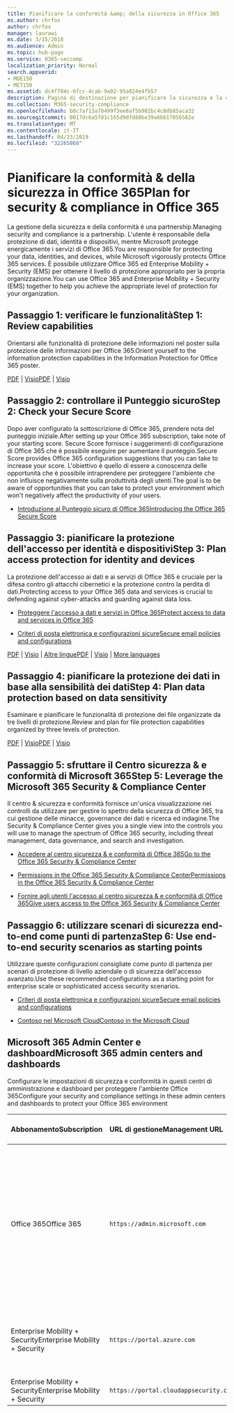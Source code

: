 ```yaml
---
title: Pianificare la conformità &amp; della sicurezza in Office 365
ms.author: chrfox
author: chrfox
manager: laurawi
ms.date: 3/15/2018
ms.audience: Admin
ms.topic: hub-page
ms.service: O365-seccomp
localization_priority: Normal
search.appverid:
- MOE150
- MET150
ms.assetid: dc4f704c-6fcc-4cab-9a02-95a824e4fb57
description: Pagina di destinazione per pianificare la sicurezza e la conformità
ms.collection: M365-security-compliance
ms.openlocfilehash: b0c7af13a78499f3ee8af5b902bc4c8db85aca32
ms.sourcegitcommit: 0017dc6a5f81c165d9dfd88be39a6bb17856582e
ms.translationtype: MT
ms.contentlocale: it-IT
ms.lasthandoff: 04/23/2019
ms.locfileid: "32265868"
---
```

# <a name="plan-for-security-amp-compliance-in-office-365"></a><span data-ttu-id="f7e42-103">Pianificare la conformità &amp; della sicurezza in Office 365</span><span class="sxs-lookup"><span data-stu-id="f7e42-103">Plan for security &amp; compliance in Office 365</span></span>

<span data-ttu-id="f7e42-104">La gestione della sicurezza e della conformità è una partnership.</span><span class="sxs-lookup"><span data-stu-id="f7e42-104">Managing security and compliance is a partnership.</span></span> <span data-ttu-id="f7e42-105">L'utente è responsabile della protezione di dati, identità e dispositivi, mentre Microsoft protegge energicamente i servizi di Office 365.</span><span class="sxs-lookup"><span data-stu-id="f7e42-105">You are responsible for protecting your data, identities, and devices, while Microsoft vigorously protects Office 365 services.</span></span> <span data-ttu-id="f7e42-106">È possibile utilizzare Office 365 ed Enterprise Mobility + Security (EMS) per ottenere il livello di protezione appropriato per la propria organizzazione.</span><span class="sxs-lookup"><span data-stu-id="f7e42-106">You can use Office 365 and Enterprise Mobility + Security (EMS) together to help you achieve the appropriate level of protection for your organization.</span></span>
  
## <a name="step-1-review-capabilities"></a><span data-ttu-id="f7e42-107">Passaggio 1: verificare le funzionalità</span><span class="sxs-lookup"><span data-stu-id="f7e42-107">Step 1: Review capabilities</span></span>

<span data-ttu-id="f7e42-108">Orientarsi alle funzionalità di protezione delle informazioni nel poster sulla protezione delle informazioni per Office 365.</span><span class="sxs-lookup"><span data-stu-id="f7e42-108">Orient yourself to the information protection capabilities in the Information Protection for Office 365 poster.</span></span> 
  
<span data-ttu-id="f7e42-109">[PDF](https://download.microsoft.com/download/2/3/D/23D91386-8349-4F7A-9470-FD5AED861F16/MSFT_cloud_architecture_informationprotection.pdf) | [Visio](https://download.microsoft.com/download/2/3/D/23D91386-8349-4F7A-9470-FD5AED861F16/MSFT_cloud_architecture_informationprotection.vsd)</span><span class="sxs-lookup"><span data-stu-id="f7e42-109">[PDF](https://download.microsoft.com/download/2/3/D/23D91386-8349-4F7A-9470-FD5AED861F16/MSFT_cloud_architecture_informationprotection.pdf) | [Visio](https://download.microsoft.com/download/2/3/D/23D91386-8349-4F7A-9470-FD5AED861F16/MSFT_cloud_architecture_informationprotection.vsd)</span></span>
  
## <a name="step-2-check-your-secure-score"></a><span data-ttu-id="f7e42-110">Passaggio 2: controllare il Punteggio sicuro</span><span class="sxs-lookup"><span data-stu-id="f7e42-110">Step 2: Check your Secure Score</span></span>

<span data-ttu-id="f7e42-111">Dopo aver configurato la sottoscrizione di Office 365, prendere nota del punteggio iniziale.</span><span class="sxs-lookup"><span data-stu-id="f7e42-111">After setting up your Office 365 subscription, take note of your starting score.</span></span> <span data-ttu-id="f7e42-112">Secure Score fornisce i suggerimenti di configurazione di Office 365 che è possibile eseguire per aumentare il punteggio.</span><span class="sxs-lookup"><span data-stu-id="f7e42-112">Secure Score provides Office 365 configuration suggestions that you can take to increase your score.</span></span> <span data-ttu-id="f7e42-113">L'obiettivo è quello di essere a conoscenza delle opportunità che è possibile intraprendere per proteggere l'ambiente che non influisce negativamente sulla produttività degli utenti.</span><span class="sxs-lookup"><span data-stu-id="f7e42-113">The goal is to be aware of opportunities that you can take to protect your environment which won't negatively affect the productivity of your users.</span></span>
  
- [<span data-ttu-id="f7e42-114">Introduzione al Punteggio sicuro di Office 365</span><span class="sxs-lookup"><span data-stu-id="f7e42-114">Introducing the Office 365 Secure Score</span></span>](office-365-secure-score.md)
    
## <a name="step-3-plan-access-protection-for-identity-and-devices"></a><span data-ttu-id="f7e42-115">Passaggio 3: pianificare la protezione dell'accesso per identità e dispositivi</span><span class="sxs-lookup"><span data-stu-id="f7e42-115">Step 3: Plan access protection for identity and devices</span></span>

<span data-ttu-id="f7e42-116">La protezione dell'accesso ai dati e ai servizi di Office 365 è cruciale per la difesa contro gli attacchi cibernetici e la protezione contro la perdita di dati.</span><span class="sxs-lookup"><span data-stu-id="f7e42-116">Protecting access to your Office 365 data and services is crucial to defending against cyber-attacks and guarding against data loss.</span></span>
  
- [<span data-ttu-id="f7e42-117">Proteggere l'accesso a dati e servizi in Office 365</span><span class="sxs-lookup"><span data-stu-id="f7e42-117">Protect access to data and services in Office 365</span></span>](protect-access-to-data-and-services.md)
    
- [<span data-ttu-id="f7e42-118">Criteri di posta elettronica e configurazioni sicure</span><span class="sxs-lookup"><span data-stu-id="f7e42-118">Secure email policies and configurations</span></span>](https://docs.microsoft.com/microsoft-365/enterprise/secure-email-recommended-policies)
    
<span data-ttu-id="f7e42-119">[PDF](https://go.microsoft.com/fwlink/p/?linkid=841656) | [Visio](https://go.microsoft.com/fwlink/p/?linkid=841657) | [Altre lingue](https://www.microsoft.com/download/details.aspx?id=55032)</span><span class="sxs-lookup"><span data-stu-id="f7e42-119">[PDF](https://go.microsoft.com/fwlink/p/?linkid=841656) | [Visio](https://go.microsoft.com/fwlink/p/?linkid=841657) | [More languages](https://www.microsoft.com/download/details.aspx?id=55032)</span></span>
  
## <a name="step-4-plan-data-protection-based-on-data-sensitivity"></a><span data-ttu-id="f7e42-120">Passaggio 4: pianificare la protezione dei dati in base alla sensibilità dei dati</span><span class="sxs-lookup"><span data-stu-id="f7e42-120">Step 4: Plan data protection based on data sensitivity</span></span>

<span data-ttu-id="f7e42-121">Esaminare e pianificare le funzionalità di protezione dei file organizzate da tre livelli di protezione.</span><span class="sxs-lookup"><span data-stu-id="f7e42-121">Review and plan for file protection capabilities organized by three levels of protection.</span></span>
  
<span data-ttu-id="f7e42-122">[PDF](http://download.microsoft.com/download/7/8/9/789645A5-BD10-4541-BC33-F8D1EFF5E911/MSFT_cloud_architecture_O365%20file%20protection.pdf) | [Visio](http://download.microsoft.com/download/7/8/9/789645A5-BD10-4541-BC33-F8D1EFF5E911/MSFT_cloud_architecture_O365%20file%20protection.vsdx)</span><span class="sxs-lookup"><span data-stu-id="f7e42-122">[PDF](http://download.microsoft.com/download/7/8/9/789645A5-BD10-4541-BC33-F8D1EFF5E911/MSFT_cloud_architecture_O365%20file%20protection.pdf) | [Visio](http://download.microsoft.com/download/7/8/9/789645A5-BD10-4541-BC33-F8D1EFF5E911/MSFT_cloud_architecture_O365%20file%20protection.vsdx)</span></span>
  
## <a name="step-5-leverage-the-microsoft-365-security-amp-compliance-center"></a><span data-ttu-id="f7e42-123">Passaggio 5: sfruttare il Centro sicurezza &amp; e conformità di Microsoft 365</span><span class="sxs-lookup"><span data-stu-id="f7e42-123">Step 5: Leverage the Microsoft 365 Security &amp; Compliance Center</span></span>

<span data-ttu-id="f7e42-124">Il centro &amp; sicurezza e conformità fornisce un'unica visualizzazione nei controlli da utilizzare per gestire lo spettro della sicurezza di Office 365, tra cui gestione delle minacce, governance dei dati e ricerca ed indagine.</span><span class="sxs-lookup"><span data-stu-id="f7e42-124">The Security &amp; Compliance Center gives you a single view into the controls you will use to manage the spectrum of Office 365 security, including threat management, data governance, and search and investigation.</span></span> 
  
- [<span data-ttu-id="f7e42-125">Accedere al centro sicurezza &amp; e conformità di Office 365</span><span class="sxs-lookup"><span data-stu-id="f7e42-125">Go to the Office 365 Security &amp; Compliance Center</span></span>](go-to-the-securitycompliance-center.md)
    
- [<span data-ttu-id="f7e42-126">Permissions in the Office 365 Security &amp; Compliance Center</span><span class="sxs-lookup"><span data-stu-id="f7e42-126">Permissions in the Office 365 Security &amp; Compliance Center</span></span>](permissions-in-the-security-and-compliance-center.md)
    
- [<span data-ttu-id="f7e42-127">Fornire agli utenti l'accesso al centro sicurezza &amp; e conformità di Office 365</span><span class="sxs-lookup"><span data-stu-id="f7e42-127">Give users access to the Office 365 Security &amp; Compliance Center</span></span>](grant-access-to-the-security-and-compliance-center.md)
    
## <a name="step-6-use-end-to-end-security-scenarios-as-starting-points"></a><span data-ttu-id="f7e42-128">Passaggio 6: utilizzare scenari di sicurezza end-to-end come punti di partenza</span><span class="sxs-lookup"><span data-stu-id="f7e42-128">Step 6: Use end-to-end security scenarios as starting points</span></span>

<span data-ttu-id="f7e42-129">Utilizzare queste configurazioni consigliate come punto di partenza per scenari di protezione di livello aziendale o di sicurezza dell'accesso avanzato.</span><span class="sxs-lookup"><span data-stu-id="f7e42-129">Use these recommended configurations as a starting point for enterprise scale or sophisticated access security scenarios.</span></span>
  
- [<span data-ttu-id="f7e42-130">Criteri di posta elettronica e configurazioni sicure</span><span class="sxs-lookup"><span data-stu-id="f7e42-130">Secure email policies and configurations</span></span>](https://docs.microsoft.com/microsoft-365/enterprise/secure-email-recommended-policies)
    
- [<span data-ttu-id="f7e42-131">Contoso nel Microsoft Cloud</span><span class="sxs-lookup"><span data-stu-id="f7e42-131">Contoso in the Microsoft Cloud</span></span>](http://aka.ms/cloudarchcontoso)
    
## <a name="microsoft-365-admin-centers-and-dashboards"></a><span data-ttu-id="f7e42-132">Microsoft 365 Admin Center e dashboard</span><span class="sxs-lookup"><span data-stu-id="f7e42-132">Microsoft 365 admin centers and dashboards</span></span>

<span data-ttu-id="f7e42-133">Configurare le impostazioni di sicurezza e conformità in questi centri di amministrazione e dashboard per proteggere l'ambiente Office 365</span><span class="sxs-lookup"><span data-stu-id="f7e42-133">Configure your security and compliance settings in these admin centers and dashboards to protect your Office 365 environment</span></span>
  
|<span data-ttu-id="f7e42-134">**Abbonamento**</span><span class="sxs-lookup"><span data-stu-id="f7e42-134">**Subscription**</span></span>|<span data-ttu-id="f7e42-135">**URL di gestione**</span><span class="sxs-lookup"><span data-stu-id="f7e42-135">**Management URL**</span></span>|<span data-ttu-id="f7e42-136">**Dashboard e interfaccia di amministrazione**</span><span class="sxs-lookup"><span data-stu-id="f7e42-136">**Dashboards and admin centers**</span></span>|
|:-----|:-----|:-----|
|<span data-ttu-id="f7e42-137">Office 365</span><span class="sxs-lookup"><span data-stu-id="f7e42-137">Office 365</span></span>  <br/> |`https://admin.microsoft.com`  <br/> | <span data-ttu-id="f7e42-138">Interfaccia di amministrazione di Microsoft 365</span><span class="sxs-lookup"><span data-stu-id="f7e42-138">Microsoft 365 admin center</span></span>  <br/>  <span data-ttu-id="f7e42-139">Security &amp; Compliance Center</span><span class="sxs-lookup"><span data-stu-id="f7e42-139">Security &amp; Compliance Center</span></span>  <br/>  <span data-ttu-id="f7e42-140">Interfaccia di amministrazione di Exchange</span><span class="sxs-lookup"><span data-stu-id="f7e42-140">Exchange admin center</span></span>  <br/>  <span data-ttu-id="f7e42-141">Interfaccia di amministrazione di SharePoint e interfaccia di amministrazione di OneDrive for business</span><span class="sxs-lookup"><span data-stu-id="f7e42-141">SharePoint admin center and OneDrive for Business admin center</span></span>  <br/> |
|<span data-ttu-id="f7e42-142">Enterprise Mobility + Security</span><span class="sxs-lookup"><span data-stu-id="f7e42-142">Enterprise Mobility + Security</span></span>  <br/> |`https://portal.azure.com`  <br/> | <span data-ttu-id="f7e42-143">Azure Active Directory</span><span class="sxs-lookup"><span data-stu-id="f7e42-143">Azure Active Directory</span></span>  <br/>  <span data-ttu-id="f7e42-144">Gestione delle applicazioni per dispositivi mobili Microsoft</span><span class="sxs-lookup"><span data-stu-id="f7e42-144">Microsoft Mobile Application Management</span></span>  <br/>  <span data-ttu-id="f7e42-145">Microsoft Intune</span><span class="sxs-lookup"><span data-stu-id="f7e42-145">Microsoft Intune</span></span>  <br/> |
|<span data-ttu-id="f7e42-146">Enterprise Mobility + Security</span><span class="sxs-lookup"><span data-stu-id="f7e42-146">Enterprise Mobility + Security</span></span>  <br/> |`https://portal.cloudappsecurity.com`  <br/> | <span data-ttu-id="f7e42-147">Cloud App Security</span><span class="sxs-lookup"><span data-stu-id="f7e42-147">Cloud App Security</span></span>  <br/> |
   

